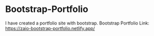 # Bootstrap-Portfolio

I have created a portfolio site with bootstrap. 
Bootstrap Portfolio Link: https://zaio-bootstrap-portfolio.netlify.app/
